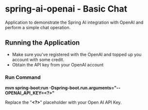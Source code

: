 # spring-ai-openai - Basic Chat

Application to demonstrate the Spring AI integration with OpenAI and perform a simple chat operation.

## Running the Application 
- Make sure you've registered with the OpenAI and topped up you account with some credit.
- Obtain the API key from your OpenAI account

### Run Command
****mvn spring-boot:run -Dspring-boot.run.arguments="--OPENAI_API_KEY=<?>"****

Replace the "**<?>**" placeholder with your Open AI API Key.


